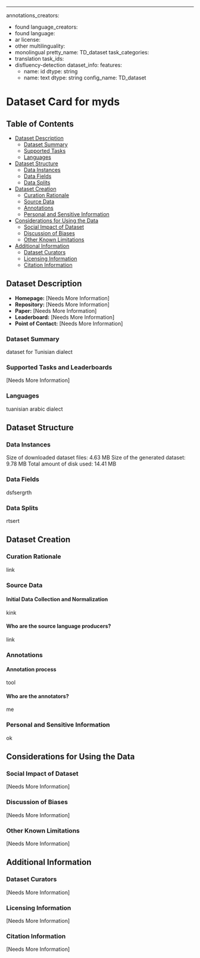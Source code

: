 ---
annotations_creators:
- found
language_creators:
- found
language:
- ar
license: 
- other
multilinguality: 
- monolingual
pretty_name: TD_dataset
task_categories: 
- translation
task_ids: 
- disfluency-detection
dataset_info:
  features:
  - name: id
    dtype: string
  - name: text
    dtype: string
  config_name: TD_dataset


# Dataset Card for myds

## Table of Contents
- [Dataset Description](#dataset-description)
  - [Dataset Summary](#dataset-summary)
  - [Supported Tasks](#supported-tasks-and-leaderboards)
  - [Languages](#languages)
- [Dataset Structure](#dataset-structure)
  - [Data Instances](#data-instances)
  - [Data Fields](#data-instances)
  - [Data Splits](#data-instances)
- [Dataset Creation](#dataset-creation)
  - [Curation Rationale](#curation-rationale)
  - [Source Data](#source-data)
  - [Annotations](#annotations)
  - [Personal and Sensitive Information](#personal-and-sensitive-information)
- [Considerations for Using the Data](#considerations-for-using-the-data)
  - [Social Impact of Dataset](#social-impact-of-dataset)
  - [Discussion of Biases](#discussion-of-biases)
  - [Other Known Limitations](#other-known-limitations)
- [Additional Information](#additional-information)
  - [Dataset Curators](#dataset-curators)
  - [Licensing Information](#licensing-information)
  - [Citation Information](#citation-information)

## Dataset Description

- **Homepage:** [Needs More Information]
- **Repository:** [Needs More Information]
- **Paper:** [Needs More Information]
- **Leaderboard:** [Needs More Information]
- **Point of Contact:** [Needs More Information]

### Dataset Summary

dataset for Tunisian dialect

### Supported Tasks and Leaderboards

[Needs More Information]

### Languages

tuanisian arabic dialect

## Dataset Structure

### Data Instances

Size of downloaded dataset files: 4.63 MB
Size of the generated dataset: 9.78 MB
Total amount of disk used: 14.41 MB

### Data Fields

dsfsergrth

### Data Splits

rtsert

## Dataset Creation

### Curation Rationale

link

### Source Data

#### Initial Data Collection and Normalization

kink

#### Who are the source language producers?

link

### Annotations

#### Annotation process

tool

#### Who are the annotators?

me

### Personal and Sensitive Information

ok

## Considerations for Using the Data

### Social Impact of Dataset

[Needs More Information]

### Discussion of Biases

[Needs More Information]

### Other Known Limitations

[Needs More Information]

## Additional Information

### Dataset Curators

[Needs More Information]

### Licensing Information

[Needs More Information]

### Citation Information

[Needs More Information]